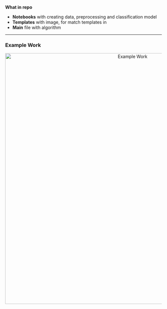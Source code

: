 **What in repo**
* **Notebooks** with creating data, preprocessing and classification model
* **Templates** with image, for match templates in
* **Main** file with algorithm

---
### Example Work

<p align="center">
  <img src="./image_rm/gif_exm.gif" alt="Example Work" width="804">
</p>
